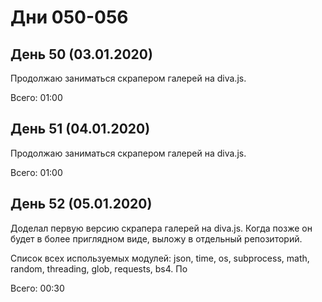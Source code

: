 # Дни 050-056

## День 50 (03.01.2020)

Продолжаю заниматься скрапером галерей на diva.js.

Всего: 01:00

## День 51 (04.01.2020)

Продолжаю заниматься скрапером галерей на diva.js.

Всего: 01:00

## День 52 (05.01.2020)

Доделал первую версию скрапера галерей на diva.js. Когда позже он будет в более приглядном виде, выложу в отдельный репозиторий.

Список всех используемых модулей: json, time, os, subprocess, math, random, threading, glob, requests, bs4. По 

Всего: 00:30
